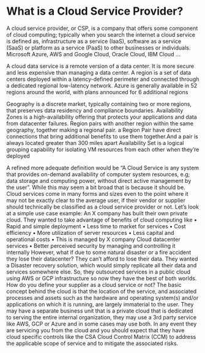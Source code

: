 # What is a Cloud Service Provider?

A cloud service provider, or CSP, is a company that offers some component of cloud computing; typically when you search the internet a cloud service is defined as, infrastructure as a service (IaaS), software as a service (SaaS) or platform as a service (PaaS) to other businesses or individuals.  Microsoft Azure, AWS and Google Cloud, Oracle Cloud, IBM Cloud ... 

A cloud data service is a remote version of a data center. It is more secure and less expensive than managing a data center. A region is a set of data centers deployed within a latency-defined perimeter and connected through a dedicated regional low-latency network. Azure is generally available in 52 regions around the world, with plans announced for 6 additional regions

Geography is a discrete market, typically containing two or more regions, that preserves data residency and compliance boundaries.
Availability Zones is a high-availability offering that protects your applications and data from datacenter failures.
Region pairs with another region within the same geography, together making a regional pair.  a Region Pair have direct connections that bring additional benefits to use them together.And a pair is always located greater than 300 miles apart 
Availability Set is a logical grouping capability for isolating VM resources from each other when they’re deployed

A refined more adequate definition would be “A Cloud Service is any system that provides on-demand availability of computer system resources, e.g; data storage and computing power, without direct active management by the user”. While this may seem a bit broad that is because it should be. Cloud services come in many forms and sizes even to the point where it may not be exactly clear to the average user, if their vendor or supplier should technically be classified as a cloud service provider or not.
Let’s look at a simple use case example:
An X company has built their own private cloud. They wanted to take advantage of benefits of cloud computing like
•	Rapid and simple deployment
•	Less time to market for services
•	Cost efficiency
•	More utilization of server resources
•	Less capital and operational costs
•	This is managed by X company Cloud datacenter services
•	Better perceived security by managing and controlling it internally
However, what if due to some natural disaster or a fire accident they lose their datacenter? 
They can’t afford to lose their data. They wanted a Disaster recovery solution, which would simply replicate all their data and services somewhere else. So, they outsourced services in a public cloud using AWS or GCP infrastructure so now they have the best of both worlds.
How do you define your supplier as a cloud service or not?
The basic concept behind the cloud is that the location of the service, and associated processes and assets such as the hardware and operating system(s) and/or applications on which it is running, are largely immaterial to the user. They may have a separate business unit that is a private cloud that is dedicated to serving the entire internal organization, they may use a 3rd party service like AWS, GCP or Azure and in some cases may use both. In any event they are servicing you from the cloud and you should expect that they have cloud specific controls like the CSA Cloud Control Matrix (CCM) to address the applicable scope of service and to mitigate the associated risks.

